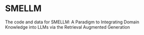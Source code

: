 # SMELLM
The code and data for SMELLM: A Paradigm to Integrating Domain Knowledge into LLMs via the Retrieval Augmented Generation
